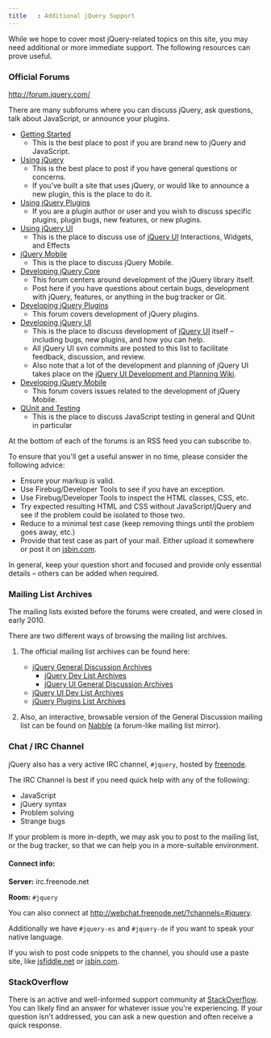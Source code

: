 ```yaml
---
title   : Additional jQuery Support
---
```


While we hope to cover most jQuery-related topics on this site, you may need additional or more immediate support. The following resources can prove useful.

### Official Forums

http://forum.jquery.com/

There are many subforums where you can discuss jQuery, ask questions, talk about JavaScript, or announce your plugins.

* [Getting Started](http://forum.jquery.com/getting-started)
	* This is the best place to post if you are brand new to jQuery and JavaScript.
* [Using jQuery](http://forum.jquery.com/using-jquery)
	* This is the best place to post if you have general questions or concerns.
	* If you've built a site that uses jQuery, or would like to announce a new plugin, this is the place to do it.
* [Using jQuery Plugins](http://forum.jquery.com/using-jquery-plugins)
	* If you are a plugin author or user and you wish to discuss specific plugins, plugin bugs, new features, or new plugins.
* [Using jQuery UI](http://forum.jquery.com/using-jquery-ui)
	* This is the place to discuss use of [jQuery UI](http://jqueryui.com/) Interactions, Widgets, and Effects
* [jQuery Mobile](http://forum.jquery.com/jquery-mobile)
	* This is the place to discuss jQuery Mobile.
* [Developing jQuery Core](http://forum.jquery.com/developing-jquery-core)
	* This forum centers around development of the jQuery library itself.
	* Post here if you have questions about certain bugs, development with jQuery, features, or anything in the bug tracker or Git.
* [Developing jQuery Plugins](http://forum.jquery.com/developing-jquery-plugins)
	* This forum covers development of jQuery plugins.
* [Developing jQuery UI](http://forum.jquery.com/developing-jquery-ui)
	* This is the place to discuss development of [jQuery UI](http://jqueryui.com/) itself – including bugs, new plugins, and how you can help.
	* All jQuery UI svn commits are posted to this list to facilitate feedback, discussion, and review.
	* Also note that a lot of the development and planning of jQuery UI takes place on the [jQuery UI Development and Planning Wiki](http://wiki.jqueryui.com/).
* [Developing jQuery Mobile](http://forum.jquery.com/developing-jquery-mobile)
	* This forum covers issues related to the development of jQuery Mobile.
* [QUnit and Testing](http://forum.jquery.com/qunit-and-testing)
	* This is the place to discuss JavaScript testing in general and QUnit in particular

At the bottom of each of the forums is an RSS feed you can subscribe to.

To ensure that you'll get a useful answer in no time, please consider the following advice:

* Ensure your markup is valid.
* Use Firebug/Developer Tools to see if you have an exception.
* Use Firebug/Developer Tools to inspect the HTML classes, CSS, etc.
* Try expected resulting HTML and CSS without JavaScript/jQuery and see if the problem could be isolated to those two.
* Reduce to a minimal test case (keep removing things until the problem goes away, etc.)
* Provide that test case as part of your mail. Either upload it somewhere or post it on [jsbin.com](http://jsbin.com/).

In general, keep your question short and focused and provide only essential details – others can be added when required.

### Mailing List Archives

The mailing lists existed before the forums were created, and were closed in early 2010.

There are two different ways of browsing the mailing list archives.

1. The official mailing list archives can be found here:
	* [jQuery General Discussion Archives](http://groups.google.com/group/jquery-en)
		* [jQuery Dev List Archives](http://groups.google.com/group/jquery-dev)
		* [jQuery UI General Discussion Archives](http://groups.google.com/group/jquery-ui)
	* [jQuery UI Dev List Archives](http://groups.google.com/group/jquery-ui-dev)
	* [jQuery Plugins List Archives](http://groups.google.com/group/jquery-plugins)

2. Also, an interactive, browsable version of the General Discussion mailing list can be found on [Nabble](http://jquery.10927.n7.nabble.com/jQuery-General-Discussion-f3.html) (a forum-like mailing list mirror).

### Chat / IRC Channel

jQuery also has a very active IRC channel, `#jquery`, hosted by [freenode](http://freenode.net/).

The IRC Channel is best if you need quick help with any of the following:

* JavaScript
* jQuery syntax
* Problem solving
* Strange bugs

If your problem is more in-depth, we may ask you to post to the mailing list, or the bug tracker, so that we can help you in a more-suitable environment.

#### Connect info:

**Server:** irc.freenode.net

**Room:** `#jquery`

You can also connect at http://webchat.freenode.net/?channels=#jquery.

Additionally we have `#jquery-es` and `#jquery-de` if you want to speak your native language.

If you wish to post code snippets to the channel, you should use a paste site, like [jsfiddle.net](http://jsfiddle.net/) or [jsbin.com](http://jsbin.com/).

### StackOverflow

There is an active and well-informed support community at [StackOverflow](http://stackoverflow.com/questions/tagged/jquery). You can likely find an answer for whatever issue you're experiencing. If your question isn't addressed, you can ask a new question and often receive a quick response.
